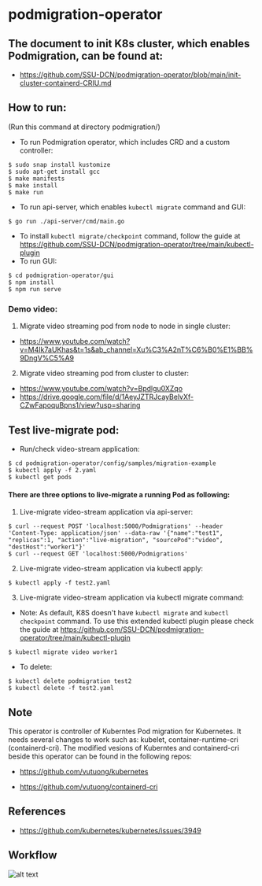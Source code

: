 # podmigration-operator
## The document to init K8s cluster, which enables Podmigration, can be found at: 
- https://github.com/SSU-DCN/podmigration-operator/blob/main/init-cluster-containerd-CRIU.md

## How to run:
(Run this command at directory podmigration/)
* To run Podmigration operator, which includes CRD and a custom controller:
```
$ sudo snap install kustomize
$ sudo apt-get install gcc
$ make manifests
$ make install
$ make run
```
* To run api-server, which enables ```kubectl migrate``` command and GUI:
```
$ go run ./api-server/cmd/main.go
```
* To install ```kubectl migrate/checkpoint``` command, follow the guide at https://github.com/SSU-DCN/podmigration-operator/tree/main/kubectl-plugin
* To run GUI:
```
$ cd podmigration-operator/gui
$ npm install
$ npm run serve
```
### Demo video:
1. Migrate video streaming pod from node to node in single cluster:
 -  https://www.youtube.com/watch?v=M4Ik7aUKhas&t=1s&ab_channel=Xu%C3%A2nT%C6%B0%E1%BB%9DngV%C5%A9
2. Migrate video streaming pod from cluster to cluster:
 -  https://www.youtube.com/watch?v=Bpdlgu0XZqo
 - https://drive.google.com/file/d/1AeyJZTRJcayBelvXf-CZwFapoquBpns1/view?usp=sharing

## Test live-migrate pod:
* Run/check video-stream application:
```
$ cd podmigration-operator/config/samples/migration-example
$ kubectl apply -f 2.yaml
$ kubectl get pods
```
#### There are three options to live-migrate a running Pod as following:
1. Live-migrate video-stream application via api-server:
```
$ curl --request POST 'localhost:5000/Podmigrations' --header 'Content-Type: application/json' --data-raw '{"name":"test1", "replicas":1, "action":"live-migration", "sourcePod":"video", "destHost":"worker1"}'
$ curl --request GET 'localhost:5000/Podmigrations'
```
2. Live-migrate video-stream application via kubectl apply:
```
$ kubectl apply -f test2.yaml
```
3. Live-migrate video-stream application via kubectl migrate command:
- Note: As default, K8S doesn't have ```kubectl migrate``` and ```kubectl checkpoint``` command. To use this extended kubectl plugin please check the guide at https://github.com/SSU-DCN/podmigration-operator/tree/main/kubectl-plugin
```
$ kubectl migrate video worker1
```
* To delete:
```
$ kubectl delete podmigration test2
$ kubectl delete -f test2.yaml
```
## Note
This operator is controller of Kuberntes Pod migration for Kubernetes. It needs several changes to work such as: kubelet, container-runtime-cri (containerd-cri). The modified vesions of Kuberntes and containerd-cri beside this operator can be found in the following repos:

* https://github.com/vutuong/kubernetes


* https://github.com/vutuong/containerd-cri

## References
* https://github.com/kubernetes/kubernetes/issues/3949

## Workflow
![alt text](https://github.com/SSU-DCN/podmigration-operator/blob/main/podmigration.jpg?raw=true)

